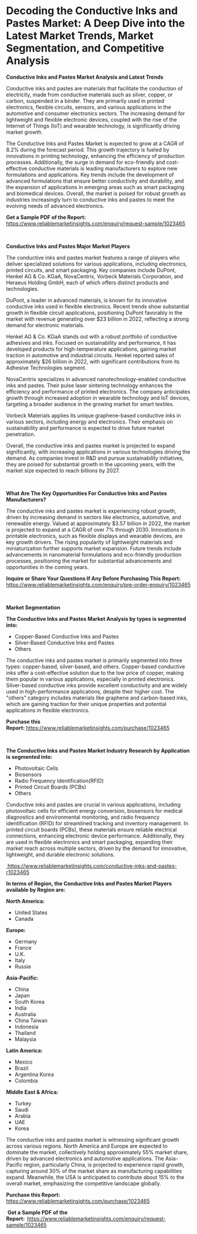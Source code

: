 <p><h1>Decoding the Conductive Inks and Pastes Market: A Deep Dive into the Latest Market Trends, Market Segmentation, and Competitive Analysis</h1></p><p><strong>Conductive Inks and Pastes Market Analysis and Latest Trends</strong></p>
<p><p>Conductive inks and pastes are materials that facilitate the conduction of electricity, made from conductive materials such as silver, copper, or carbon, suspended in a binder. They are primarily used in printed electronics, flexible circuits, sensors, and various applications in the automotive and consumer electronics sectors. The increasing demand for lightweight and flexible electronic devices, coupled with the rise of the Internet of Things (IoT) and wearable technology, is significantly driving market growth.</p><p>The Conductive Inks and Pastes Market is expected to grow at a CAGR of 8.2% during the forecast period. This growth trajectory is fueled by innovations in printing technology, enhancing the efficiency of production processes. Additionally, the surge in demand for eco-friendly and cost-effective conductive materials is leading manufacturers to explore new formulations and applications. Key trends include the development of advanced formulations that ensure better conductivity and durability, and the expansion of applications in emerging areas such as smart packaging and biomedical devices. Overall, the market is poised for robust growth as industries increasingly turn to conductive inks and pastes to meet the evolving needs of advanced electronics.</p></p>
<p><strong>Get a Sample PDF of the Report:&nbsp;</strong> <a href="https://www.reliablemarketinsights.com/enquiry/request-sample/1023465?utm_campaign=2111&utm_medium=2&utm_source=Github&utm_content=ia&utm_term=18042025&utm_id=conductive-inks-and-pastes">https://www.reliablemarketinsights.com/enquiry/request-sample/1023465</a></p>
<p>&nbsp;</p>
<p><strong>Conductive Inks and Pastes Major Market Players</strong></p>
<p><p>The conductive inks and pastes market features a range of players who deliver specialized solutions for various applications, including electronics, printed circuits, and smart packaging. Key companies include DuPont, Henkel AG & Co. KGaA, NovaCentrix, Vorbeck Materials Corporation, and Heraeus Holding GmbH, each of which offers distinct products and technologies.</p><p>DuPont, a leader in advanced materials, is known for its innovative conductive inks used in flexible electronics. Recent trends show substantial growth in flexible circuit applications, positioning DuPont favorably in the market with revenue generating over $23 billion in 2022, reflecting a strong demand for electronic materials.</p><p>Henkel AG & Co. KGaA stands out with a robust portfolio of conductive adhesives and inks. Focused on sustainability and performance, it has developed products for high-temperature applications, gaining market traction in automotive and industrial circuits. Henkel reported sales of approximately $26 billion in 2022, with significant contributions from its Adhesive Technologies segment.</p><p>NovaCentrix specializes in advanced nanotechnology-enabled conductive inks and pastes. Their pulse laser sintering technology enhances the efficiency and performance of printed electronics. The company anticipates growth through increased adoption in wearable technology and IoT devices, targeting a broader audience in the growing market for smart textiles.</p><p>Vorbeck Materials applies its unique graphene-based conductive inks in various sectors, including energy and electronics. Their emphasis on sustainability and performance is expected to drive future market penetration.</p><p>Overall, the conductive inks and pastes market is projected to expand significantly, with increasing applications in various technologies driving the demand. As companies invest in R&D and pursue sustainability initiatives, they are poised for substantial growth in the upcoming years, with the market size expected to reach billions by 2027.</p></p>
<p>&nbsp;</p>
<p><strong>What Are The Key Opportunities For Conductive Inks and Pastes Manufacturers?</strong></p>
<p><p>The conductive inks and pastes market is experiencing robust growth, driven by increasing demand in sectors like electronics, automotive, and renewable energy. Valued at approximately $3.57 billion in 2022, the market is projected to expand at a CAGR of over 7% through 2030. Innovations in printable electronics, such as flexible displays and wearable devices, are key growth drivers. The rising popularity of lightweight materials and miniaturization further supports market expansion. Future trends include advancements in nanomaterial formulations and eco-friendly production processes, positioning the market for substantial advancements and opportunities in the coming years.</p></p>
<p><strong>Inquire or Share Your Questions If Any Before Purchasing This Report:</strong> <a href="https://www.reliablemarketinsights.com/enquiry/pre-order-enquiry/1023465?utm_campaign=2111&utm_medium=2&utm_source=Github&utm_content=ia&utm_term=18042025&utm_id=conductive-inks-and-pastes">https://www.reliablemarketinsights.com/enquiry/pre-order-enquiry/1023465</a></p>
<p>&nbsp;</p>
<p><strong>Market Segmentation</strong></p>
<p><strong>The Conductive Inks and Pastes Market Analysis by types is segmented into:</strong></p>
<p><ul><li>Copper-Based Conductive Inks and Pastes</li><li>Silver-Based Conductive Inks and Pastes</li><li>Others</li></ul></p>
<p><p>The conductive inks and pastes market is primarily segmented into three types: copper-based, silver-based, and others. Copper-based conductive inks offer a cost-effective solution due to the low price of copper, making them popular in various applications, especially in printed electronics. Silver-based conductive inks provide excellent conductivity and are widely used in high-performance applications, despite their higher cost. The "others" category includes materials like graphene and carbon-based inks, which are gaining traction for their unique properties and potential applications in flexible electronics.</p></p>
<p><strong>Purchase this Report:&nbsp;</strong><a href="https://www.reliablemarketinsights.com/purchase/1023465?utm_campaign=2111&utm_medium=2&utm_source=Github&utm_content=ia&utm_term=18042025&utm_id=conductive-inks-and-pastes">https://www.reliablemarketinsights.com/purchase/1023465</a></p>
<p>&nbsp;</p>
<p><strong>The Conductive Inks and Pastes Market Industry Research by Application is segmented into:</strong></p>
<p><ul><li>Photovoltaic Cells</li><li>Biosensors</li><li>Radio Frequency Identification(RFID)</li><li>Printed Circuit Boards (PCBs)</li><li>Others</li></ul></p>
<p><p>Conductive inks and pastes are crucial in various applications, including photovoltaic cells for efficient energy conversion, biosensors for medical diagnostics and environmental monitoring, and radio frequency identification (RFID) for streamlined tracking and inventory management. In printed circuit boards (PCBs), these materials ensure reliable electrical connections, enhancing electronic device performance. Additionally, they are used in flexible electronics and smart packaging, expanding their market reach across multiple sectors, driven by the demand for innovative, lightweight, and durable electronic solutions.</p></p>
<p><a href="https://www.reliablemarketinsights.com/conductive-inks-and-pastes-r1023465?utm_campaign=2111&utm_medium=2&utm_source=Github&utm_content=ia&utm_term=18042025&utm_id=conductive-inks-and-pastes">&nbsp;https://www.reliablemarketinsights.com/conductive-inks-and-pastes-r1023465</a></p>
<p><strong>In terms of Region, the Conductive Inks and Pastes Market Players available by Region are:</strong></p>
<p>
    <p> <strong> North America: </strong>
        <ul>
            <li>United States</li>
            <li>Canada</li>
        </ul>
        </p> 
    <p> <strong> Europe: </strong>
        <ul>
            <li>Germany</li>
            <li>France</li>
            <li>U.K.</li>
            <li>Italy</li>
            <li>Russia</li>
        </ul>
        </p> 
    <p> <strong> Asia-Pacific: </strong>
        <ul>
            <li>China</li>
            <li>Japan</li>
            <li>South Korea</li>
            <li>India</li>
            <li>Australia</li>
            <li>China Taiwan</li>
            <li>Indonesia</li>
            <li>Thailand</li>
            <li>Malaysia</li>
        </ul>
        </p> 
    <p> <strong> Latin America: </strong>
        <ul>
            <li>Mexico</li>
            <li>Brazil</li>
            <li>Argentina Korea</li>
            <li>Colombia</li>
        </ul>
        </p> 
    <p> <strong> Middle East & Africa: </strong>
        <ul>
            <li>Turkey</li>
            <li>Saudi</li>
            <li>Arabia</li>
            <li>UAE</li>
            <li>Korea</li>
        </ul>
    </p>
    </p>
<p><p>The conductive inks and pastes market is witnessing significant growth across various regions. North America and Europe are expected to dominate the market, collectively holding approximately 55% market share, driven by advanced electronics and automotive applications. The Asia-Pacific region, particularly China, is projected to experience rapid growth, capturing around 30% of the market share as manufacturing capabilities expand. Meanwhile, the USA is anticipated to contribute about 15% to the overall market, emphasizing the competitive landscape globally.</p></p>
<p><strong>Purchase this Report: </strong><a href="https://www.reliablemarketinsights.com/purchase/1023465?utm_campaign=2111&utm_medium=2&utm_source=Github&utm_content=ia&utm_term=18042025&utm_id=conductive-inks-and-pastes">https://www.reliablemarketinsights.com/purchase/1023465</a></p>
<p>&nbsp;<strong>Get a Sample PDF of the Report:&nbsp;&nbsp;</strong><a href="https://www.reliablemarketinsights.com/enquiry/request-sample/1023465?utm_campaign=2111&utm_medium=2&utm_source=Github&utm_content=ia&utm_term=18042025&utm_id=conductive-inks-and-pastes">https://www.reliablemarketinsights.com/enquiry/request-sample/1023465</a></p>
<p><strong></strong></p>
<p><p></p><p></p><p></p></p>